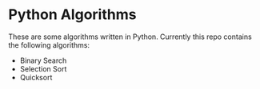 # Python Algorithms

These are some algorithms written in Python. Currently this repo contains the following algorithms:
- Binary Search
- Selection Sort
- Quicksort